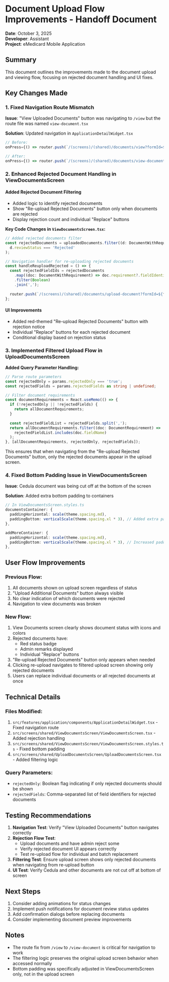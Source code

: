 # Document Upload Flow Improvements - Handoff Document
**Date**: October 3, 2025  
**Developer**: Assistant  
**Project**: eMedicard Mobile Application

## Summary
This document outlines the improvements made to the document upload and viewing flow, focusing on rejected document handling and UI fixes.

## Key Changes Made

### 1. Fixed Navigation Route Mismatch
**Issue**: "View Uploaded Documents" button was navigating to `/view` but the route file was named `view-document.tsx`

**Solution**: Updated navigation in `ApplicationDetailWidget.tsx`
```typescript
// Before:
onPress={() => router.push(`/(screens)/(shared)/documents/view?formId=${application._id}`)}

// After:
onPress={() => router.push(`/(screens)/(shared)/documents/view-document?formId=${application._id}`)}
```

### 2. Enhanced Rejected Document Handling in ViewDocumentsScreen

#### Added Rejected Document Filtering
- Added logic to identify rejected documents
- Show "Re-upload Rejected Documents" button only when documents are rejected
- Display rejection count and individual "Replace" buttons

**Key Code Changes in `ViewDocumentsScreen.tsx`:**
```typescript
// Added rejected documents filter
const rejectedDocuments = uploadedDocuments.filter((d: DocumentWithRequirement) => 
  d.reviewStatus === 'Rejected'
);

// Navigation handler for re-uploading rejected documents
const handleReuploadRejected = () => {
  const rejectedFieldIds = rejectedDocuments
    .map((doc: DocumentWithRequirement) => doc.requirement?.fieldIdentifier)
    .filter(Boolean)
    .join(',');
  
  router.push(`/(screens)/(shared)/documents/upload-document?formId=${formId}&rejectedOnly=true&rejectedFields=${rejectedFieldIds}`);
};
```

#### UI Improvements
- Added red-themed "Re-upload Rejected Documents" button with rejection notice
- Individual "Replace" buttons for each rejected document
- Conditional display based on rejection status

### 3. Implemented Filtered Upload Flow in UploadDocumentsScreen

**Added Query Parameter Handling:**
```typescript
// Parse route parameters
const rejectedOnly = params.rejectedOnly === 'true';
const rejectedFields = params.rejectedFields as string | undefined;

// Filter document requirements
const documentRequirements = React.useMemo(() => {
  if (!rejectedOnly || !rejectedFields) {
    return allDocumentRequirements;
  }
  
  const rejectedFieldList = rejectedFields.split(',');
  return allDocumentRequirements.filter((doc: DocumentRequirement) => 
    rejectedFieldList.includes(doc.fieldName)
  );
}, [allDocumentRequirements, rejectedOnly, rejectedFields]);
```

This ensures that when navigating from the "Re-upload Rejected Documents" button, only the rejected documents appear in the upload screen.

### 4. Fixed Bottom Padding Issue in ViewDocumentsScreen

**Issue**: Cedula document was being cut off at the bottom of the screen

**Solution**: Added extra bottom padding to containers
```typescript
// In ViewDocumentsScreen.styles.ts
documentsContainer: {
  paddingHorizontal: scale(theme.spacing.md),
  paddingBottom: verticalScale(theme.spacing.xl * 3), // Added extra padding
},

addMoreContainer: {
  paddingHorizontal: scale(theme.spacing.md),
  paddingBottom: verticalScale(theme.spacing.xl * 3), // Increased padding
},
```

## User Flow Improvements

### Previous Flow:
1. All documents shown on upload screen regardless of status
2. "Upload Additional Documents" button always visible
3. No clear indication of which documents were rejected
4. Navigation to view documents was broken

### New Flow:
1. View Documents screen clearly shows document status with icons and colors
2. Rejected documents have:
   - Red status badge
   - Admin remarks displayed
   - Individual "Replace" buttons
3. "Re-upload Rejected Documents" button only appears when needed
4. Clicking re-upload navigates to filtered upload screen showing only rejected documents
5. Users can replace individual documents or all rejected documents at once

## Technical Details

### Files Modified:
1. `src/features/application/components/ApplicationDetailWidget.tsx` - Fixed navigation route
2. `src/screens/shared/ViewDocumentsScreen/ViewDocumentsScreen.tsx` - Added rejection handling
3. `src/screens/shared/ViewDocumentsScreen/ViewDocumentsScreen.styles.ts` - Fixed bottom padding
4. `src/screens/shared/UploadDocumentsScreen/UploadDocumentsScreen.tsx` - Added filtering logic

### Query Parameters:
- `rejectedOnly`: Boolean flag indicating if only rejected documents should be shown
- `rejectedFields`: Comma-separated list of field identifiers for rejected documents

## Testing Recommendations

1. **Navigation Test**: Verify "View Uploaded Documents" button navigates correctly
2. **Rejection Flow Test**: 
   - Upload documents and have admin reject some
   - Verify rejected document UI appears correctly
   - Test re-upload flow for individual and batch replacement
3. **Filtering Test**: Ensure upload screen shows only rejected documents when navigating from re-upload button
4. **UI Test**: Verify Cedula and other documents are not cut off at bottom of screen

## Next Steps

1. Consider adding animations for status changes
2. Implement push notifications for document review status updates
3. Add confirmation dialogs before replacing documents
4. Consider implementing document preview improvements

## Notes
- The route fix from `/view` to `/view-document` is critical for navigation to work
- The filtering logic preserves the original upload screen behavior when accessed normally
- Bottom padding was specifically adjusted in ViewDocumentsScreen only, not in the upload screen
